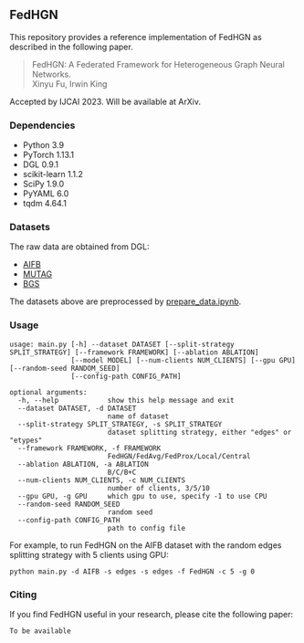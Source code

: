 ## FedHGN

This repository provides a reference implementation of FedHGN as described in the following paper.
> FedHGN: A Federated Framework for Heterogeneous Graph Neural Networks.<br>
> Xinyu Fu, Irwin King

Accepted by IJCAI 2023. Will be available at ArXiv.

### Dependencies

* Python 3.9
* PyTorch 1.13.1
* DGL 0.9.1
* scikit-learn 1.1.2
* SciPy 1.9.0
* PyYAML 6.0
* tqdm 4.64.1

### Datasets

The raw data are obtained from DGL:
* [AIFB](https://docs.dgl.ai/en/0.9.x/generated/dgl.data.AIFBDataset.html)
* [MUTAG](https://docs.dgl.ai/en/0.9.x/generated/dgl.data.MUTAGDataset.html)
* [BGS](https://docs.dgl.ai/en/0.9.x/generated/dgl.data.BGSDataset.html)

The datasets above are preprocessed by [prepare_data.ipynb](prepare_data.ipynb).

### Usage

```
usage: main.py [-h] --dataset DATASET [--split-strategy SPLIT_STRATEGY] [--framework FRAMEWORK] [--ablation ABLATION]
               [--model MODEL] [--num-clients NUM_CLIENTS] [--gpu GPU] [--random-seed RANDOM_SEED]
               [--config-path CONFIG_PATH]

optional arguments:
  -h, --help            show this help message and exit
  --dataset DATASET, -d DATASET
                        name of dataset
  --split-strategy SPLIT_STRATEGY, -s SPLIT_STRATEGY
                        dataset splitting strategy, either "edges" or "etypes"
  --framework FRAMEWORK, -f FRAMEWORK
                        FedHGN/FedAvg/FedProx/Local/Central
  --ablation ABLATION, -a ABLATION
                        B/C/B+C
  --num-clients NUM_CLIENTS, -c NUM_CLIENTS
                        number of clients, 3/5/10
  --gpu GPU, -g GPU     which gpu to use, specify -1 to use CPU
  --random-seed RANDOM_SEED
                        random seed
  --config-path CONFIG_PATH
                        path to config file
```

For example, to run FedHGN on the AIFB dataset with the random edges splitting strategy with 5 clients using GPU:
```
python main.py -d AIFB -s edges -s edges -f FedHGN -c 5 -g 0
```

### Citing

If you find FedHGN useful in your research, please cite the following paper:
```
To be available
```
